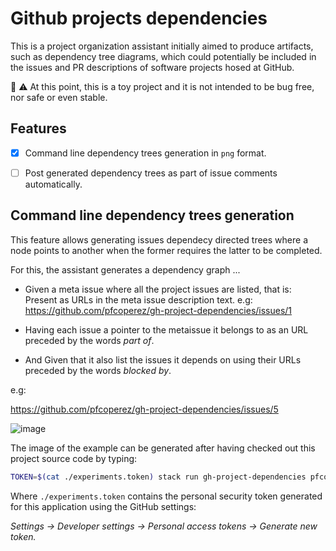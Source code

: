 # Github projects dependencies

This is a project organization assistant initially aimed to produce artifacts, such as dependency tree diagrams, which could potentially be included in the issues and PR descriptions of software projects hosed at GitHub.

:bug: :warning: At this point, this is a toy project and it is not intended to be bug free, nor safe or even stable.

## Features

  - [x] Command line dependency trees generation in `png` format.
  - [ ] Post generated dependency trees as part of issue comments automatically.


## Command line dependency trees generation

This feature allows generating issues dependecy directed trees where a node points to another when the former requires the latter to be completed.

For this, the assistant generates a dependency graph ...

- Given a meta issue where all the project issues are listed, that is: Present as URLs in the meta issue description text. e.g: https://github.com/pfcoperez/gh-project-dependencies/issues/1

- Having each issue a pointer to the metaissue it belongs to as an URL preceded by the words _part of_.
- And Given that it also list the issues it depends on using their URLs preceded by the words _blocked by_.

e.g:

https://github.com/pfcoperez/gh-project-dependencies/issues/5


![image](https://user-images.githubusercontent.com/273379/50519798-eabe9a00-0abc-11e9-897f-2c60a5e1130c.png)


The image of the example can be generated after having checked out this project source code by typing:

```bash
TOKEN=$(cat ./experiments.token) stack run gh-project-dependencies pfcoperez gh-project-dependencies 1 5
```

Where `./experiments.token` contains the personal security token generated for this application using the GitHub settings:

_Settings -> Developer settings -> Personal access tokens -> Generate new token._





